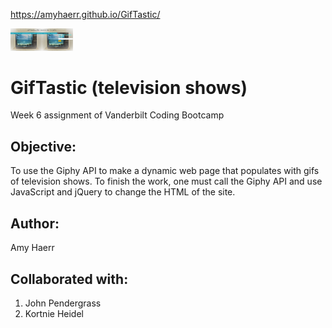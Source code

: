  https://amyhaerr.github.io/GifTastic/


<img src="assets/images/television.png" width="100" >


# GifTastic (television shows)
Week 6 assignment of Vanderbilt Coding Bootcamp

## Objective: 
To use the Giphy API to make a dynamic web page that populates with gifs of television shows. To finish the work, one must call the Giphy API and use JavaScript and jQuery to change the HTML of the site.


## Author:
Amy Haerr

## Collaborated with:
1. John Pendergrass
2. Kortnie Heidel

